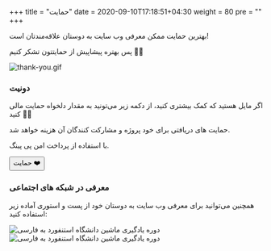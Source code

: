 +++
title = "حمایت"
date = 2020-09-10T17:18:51+04:30
weight = 80
pre = "<i class='fa fa-heart heart' ></i>"
+++

بهترین حمایت ممکن معرفی وب سایت به دوستان علاقه‌مند‌تان است!

پس بهتره پیشاپیش از حمایتتون تشکر کنیم 🥰✨

![thank-you.gif](../gifs/thank-you.gif)

### دونیت
اگر مایل هستید که کمک بیشتری کنید، از دکمه زیر می‌تونید به مقدار دلخواه حمایت مالی کنید 🙂💸

حمایت های دریافتی برای خود پروژه و مشارکت کنندگان آن هزینه خواهد شد.

با استفاده از پرداخت امن پی پینگ.

<a href="https://ppng.ir/mlcourse">
<button class="button" > حمایت ❤️  </button>
</a>


### معرفی در شبکه های اجتماعی

همچنین می‌توانید برای معرفی وب سایت به دوستان خود از پست و استوری آماده زیر استفاده کنید:

![دوره یادگیری ماشین دانشگاه استنفورد به فارسی](../images/Instagram-Post.jpg?width=40pc)
![دوره یادگیری ماشین دانشگاه استنفورد به فارسی](../images/Instagram-Story.jpg?width=40pc)
